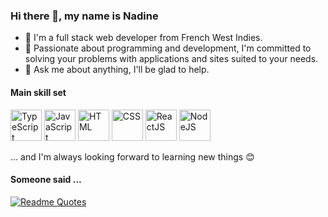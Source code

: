 ### Hi there 👋, my name is Nadine

- 🌱 I'm a full stack web developer from French West Indies.
- 👯 Passionate about programming and development, I'm committed to solving your problems with applications and sites suited to your needs.
- 💬 Ask me about anything, I'll be glad to help.

#### Main skill set

<p>
<img src="https://cdn.jsdelivr.net/gh/devicons/devicon@latest/icons/typescript/typescript-original.svg" alt="TypeScript" height="50"/>
<img src="https://cdn.jsdelivr.net/gh/devicons/devicon@latest/icons/javascript/javascript-original.svg" alt="JavaScript" height="50"/>
<img src="https://cdn.jsdelivr.net/gh/devicons/devicon@latest/icons/html5/html5-original-wordmark.svg" alt="HTML" height="50" />
<img src="https://cdn.jsdelivr.net/gh/devicons/devicon@latest/icons/css3/css3-original-wordmark.svg" alt="CSS" height="50"/>
<img src="https://cdn.jsdelivr.net/gh/devicons/devicon@latest/icons/react/react-original-wordmark.svg" alt="ReactJS" height="50"/>
<img src="https://cdn.jsdelivr.net/gh/devicons/devicon@latest/icons/nodejs/nodejs-original-wordmark.svg" alt="NodeJS" height="50"/>
</p>

... and I'm always looking forward to learning new things 😊

#### Someone said ...

[![Readme Quotes](https://quotes-github-readme.vercel.app/api?type=horizontal)](https://github.com/piyushsuthar/github-readme-quotes)
